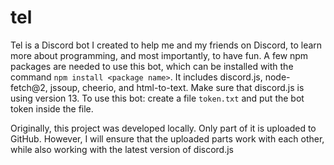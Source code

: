 # tel
Tel is a Discord bot I created to help me and my friends on Discord, to learn more about programming, and most importantly, to have fun.
A few npm packages are needed to use this bot, which can be installed with the command `npm install <package name>`. It includes discord.js, node-fetch@2, jssoup, cheerio, and html-to-text.
Make sure that discord.js is using version 13.
To use this bot: create a file `token.txt` and put the bot token inside the file.

Originally, this project was developed locally. Only part of it is uploaded to GitHub. However, I will ensure that the uploaded parts work with each other, while also working with the latest version of discord.js
